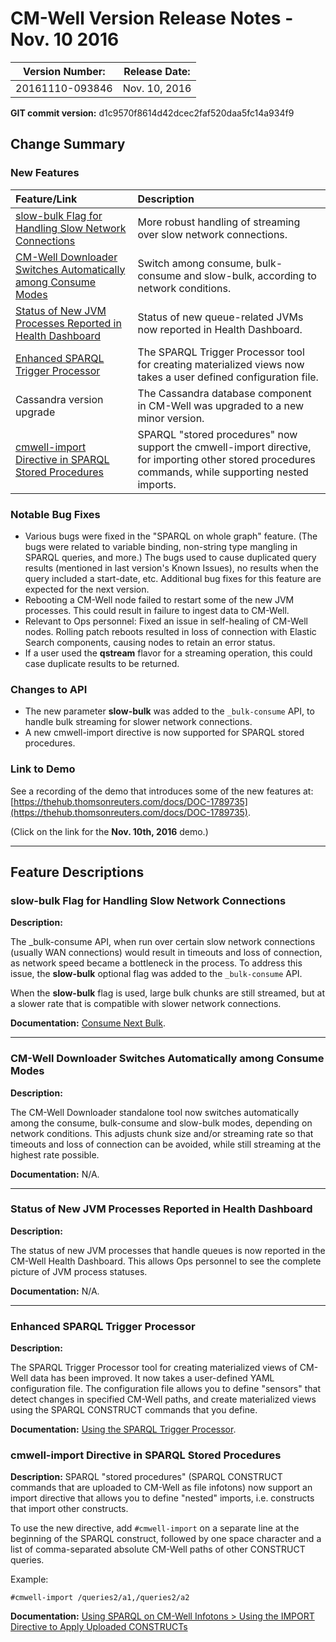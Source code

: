 # CM-Well Version Release Notes - Nov. 10 2016 #

Version Number: |	Release Date:
----------------|----------------
20161110-093846	| Nov. 10, 2016

**GIT commit version:** d1c9570f8614d42dcec2faf520daa5fc14a934f9

## Change Summary ##

### New Features ###

Feature/Link | Description
:-------------|:-----------
[slow-bulk Flag for Handling Slow Network Connections](#hdr1) | More robust handling of streaming over slow network connections.
[CM-Well Downloader Switches Automatically among Consume Modes](#hdr2) | Switch among consume, bulk-consume and slow-bulk, according to network conditions.
[Status of New JVM Processes Reported in Health Dashboard](#hdr3) | Status of new queue-related JVMs now reported in Health Dashboard.
[Enhanced SPARQL Trigger Processor](#hdr4) | The SPARQL Trigger Processor tool for creating materialized views now takes a user defined configuration file.
Cassandra version upgrade | The Cassandra database component in CM-Well was upgraded to a new minor version.
[cmwell-import Directive in SPARQL Stored Procedures](#hdr5) | SPARQL "stored procedures" now support the cmwell-import directive, for importing other stored procedures commands, while supporting nested imports.


### Notable Bug Fixes ###

* Various bugs were fixed in the "SPARQL on whole graph" feature. (The bugs were related to variable binding, non-string type mangling in SPARQL queries, and more.) The bugs used to cause duplicated query results (mentioned in last version's Known Issues), no results when the query included a start-date, etc. Additional bug fixes for this feature are expected for the next version.
* Rebooting a CM-Well node failed to restart some of the new JVM processes. This could result in failure to ingest data to CM-Well.
* Relevant to Ops personnel: Fixed an issue in self-healing of CM-Well nodes. Rolling patch reboots resulted in loss of connection with Elastic Search components, causing nodes to retain an error status.
* If a user used the **qstream** flavor for a streaming operation, this could case duplicate results to be returned.

### Changes to API	 ###

* The new parameter **slow-bulk** was added to the `_bulk-consume` API, to handle bulk streaming for slower network connections.
* A new cmwell-import directive is now supported for SPARQL stored procedures.

### Link to Demo ###
See a recording of the demo that introduces some of the new features at: [https://thehub.thomsonreuters.com/docs/DOC-1789735](https://thehub.thomsonreuters.com/docs/DOC-1789735).

(Click on the link for the **Nov. 10th, 2016** demo.)

------------------------------

## Feature Descriptions ##

<a name="hdr1"></a>
### slow-bulk Flag for Handling Slow Network Connections ###

**Description:**

The _bulk-consume API, when run over certain slow network connections (usually WAN connections) would result in timeouts and loss of connection, as network speed became a bottleneck in the process. To address this issue, the **slow-bulk** optional flag was added to the `_bulk-consume` API.

When the **slow-bulk** flag is used, large bulk chunks are still streamed, but at a slower rate that is compatible with slower network connections. 

**Documentation:** [Consume Next Bulk](API.Stream.ConsumeNextBulk.md).

----------

<a name="hdr2"></a>
### CM-Well Downloader Switches Automatically among Consume Modes ###

**Description:**

The CM-Well Downloader standalone tool now switches automatically among the consume, bulk-consume and slow-bulk modes, depending on network conditions. This adjusts chunk size and/or streaming rate so that timeouts and loss of connection can be avoided, while still streaming at the highest rate possible.

**Documentation:** N/A.

----------

<a name="hdr3"></a>
### Status of New JVM Processes Reported in Health Dashboard ###

**Description:**

The status of new JVM processes that handle queues is now reported in the CM-Well Health Dashboard. This allows Ops personnel to see the complete picture of JVM process statuses.

**Documentation:** N/A.

----------

<a name="hdr4"></a>
### Enhanced SPARQL Trigger Processor ###

**Description:**

The SPARQL Trigger Processor tool for creating materialized views of CM-Well data has been improved. It now takes a user-defined YAML configuration file. The configuration file allows you to define "sensors" that detect changes in specified CM-Well paths, and create materialized views using the SPARQL CONSTRUCT commands that you define.  

**Documentation:** [Using the SPARQL Trigger Processor](Tools.UsingTheSPARQLTriggerProcessor.md).

<a name="hdr5"></a>
### cmwell-import Directive in SPARQL Stored Procedures ###

**Description:**
SPARQL "stored procedures" (SPARQL CONSTRUCT commands that are uploaded to CM-Well as file infotons) now support an import directive that allows you to define "nested" imports, i.e. constructs that import other constructs. 

To use the new directive, add `#cmwell-import` on a separate line at the beginning of the SPARQL construct, followed by one space character and a list of comma-separated absolute CM-Well paths of other CONSTRUCT queries.

Example:

    #cmwell-import /queries2/a1,/queries2/a2

**Documentation:** [Using SPARQL on CM-Well Infotons > Using the IMPORT Directive to Apply Uploaded CONSTRUCTs](DevGuide.UsingSPARQLOnCM-WellInfotons.md#hdr8)

